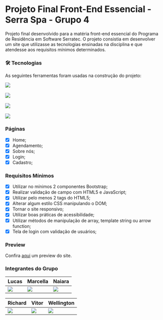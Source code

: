 # Projeto Final Front-End Essencial - Serra Spa - Grupo 4

Projeto final desenvolvido para a matéria front-end essencial do Programa de Residência em Software Serratec. O projeto consistia em desenvolver um site que utilizasse as tecnologias ensinadas na disciplina e que atendesse aos requisitos mínimos determinados.

### 🛠 Tecnologias

As seguintes ferramentas foram usadas na construção do projeto:

<div>
  <img src="https://img.shields.io/static/v1?label=HTML&message=Markup Language&color=orange&style=for-the-badge&logo=HTML5"/>
  <br><br>
  <img src="https://img.shields.io/static/v1?label=CSS&message=style sheets&color=blue&style=for-the-badge&logo=CSS3"/>
  <br><br>
  <img src="https://img.shields.io/static/v1?label=Bootstrap&message=framework&color=violet&style=for-the-badge&logo=Bootstrap"/>
  <br><br>
  <img src="https://img.shields.io/static/v1?label=JS&message=Javascript&color=yellow&style=for-the-badge&logo=Javascript"/> 
</div>

### Páginas

- [x] Home;
- [x] Agendamento;
- [x] Sobre nós;
- [x] Login;
- [x] Cadastro;

### Requisitos Mínimos

- [x] Utilizar no mínimos 2 componentes Bootstrap;
- [x] Realizar validação de campo com HTML5 e JavaScript;
- [x] Utilizar pelo menos 2 tags do HTML5;
- [x] Alterar algum estilo CSS manipulando o DOM;
- [x] Tornar o site responsivo;
- [x] Utilizar boas práticas de acessibilidade;
- [x] Utilizar métodos de manipulação de array, template string ou arrow function;
- [x] Tela de login com validação de usuários;

### Preview

Confira [aqui](https://gp4-20212-frontend.netlify.app/) um preview do site.

### Integrantes do Grupo

Lucas          | Marcella       | Naiara         |
-------------- | -------------- | -------------- |
<a href="https://www.linkedin.com/in/lucasvihuchibraga/"><img src="https://img.shields.io/badge/LinkedIn-0077B5?style=for-the-badge&logo=linkedin&logoColor=white" /></a>| <a href="https://www.linkedin.com/in/marcella-henriques-de-carvalho-82500916a/"><img src="https://img.shields.io/badge/LinkedIn-0077B5?style=for-the-badge&logo=linkedin&logoColor=white" /></a>| <a href="https://www.linkedin.com/in/naiara-sampaio/"><img src="https://img.shields.io/badge/LinkedIn-0077B5?style=for-the-badge&logo=linkedin&logoColor=white" /></a>| 

Richard        | Vitor          | Wellington     |
-------------- | -------------- | -------------- |
<a href="https://www.linkedin.com/in/richard-dutra-ferreira/"><img src="https://img.shields.io/badge/LinkedIn-0077B5?style=for-the-badge&logo=linkedin&logoColor=white" /></a>| <a href="https://github.com/vitorc7"><img src="https://img.shields.io/badge/LinkedIn-0077B5?style=for-the-badge&logo=linkedin&logoColor=white" /></a>| <a href="https://www.linkedin.com/in/wellington-barbosa-de-souza-474585224"><img src="https://img.shields.io/badge/LinkedIn-0077B5?style=for-the-badge&logo=linkedin&logoColor=white" /></a>|


